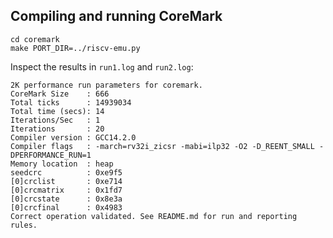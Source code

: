 ## Compiling and running CoreMark

```
cd coremark
make PORT_DIR=../riscv-emu.py 
```

Inspect the results in `run1.log` and `run2.log`:
```
2K performance run parameters for coremark.
CoreMark Size    : 666
Total ticks      : 14939034
Total time (secs): 14
Iterations/Sec   : 1
Iterations       : 20
Compiler version : GCC14.2.0
Compiler flags   : -march=rv32i_zicsr -mabi=ilp32 -O2 -D_REENT_SMALL -DPERFORMANCE_RUN=1
Memory location  : heap
seedcrc          : 0xe9f5
[0]crclist       : 0xe714
[0]crcmatrix     : 0x1fd7
[0]crcstate      : 0x8e3a
[0]crcfinal      : 0x4983
Correct operation validated. See README.md for run and reporting rules.
```

